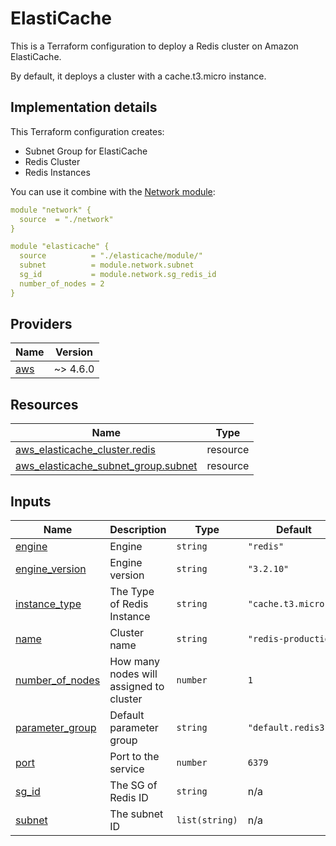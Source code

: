 # ElastiCache
This is a Terraform configuration to deploy a Redis cluster on Amazon ElastiCache.

By default, it deploys a cluster with a cache.t3.micro instance.

## Implementation details

This Terraform configuration creates:

- Subnet Group for ElastiCache
- Redis Cluster
- Redis Instances

You can use it combine with the [Network module](https://github.com/giovannirossini/terraform-aws/tree/main/network#network):

```yaml
module "network" {
  source  = "./network"
}

module "elasticache" {
  source          = "./elasticache/module/"
  subnet          = module.network.subnet
  sg_id           = module.network.sg_redis_id
  number_of_nodes = 2
}
```
<!-- BEGIN_TF_DOCS -->
## Providers

| Name | Version |
|------|---------|
| <a name="provider_aws"></a> [aws](#provider\_aws) | ~> 4.6.0 |

## Resources

| Name | Type |
|------|------|
| [aws_elasticache_cluster.redis](https://registry.terraform.io/providers/hashicorp/aws/latest/docs/resources/elasticache_cluster) | resource |
| [aws_elasticache_subnet_group.subnet](https://registry.terraform.io/providers/hashicorp/aws/latest/docs/resources/elasticache_subnet_group) | resource |

## Inputs

| Name | Description | Type | Default | Required |
|------|-------------|------|---------|:--------:|
| <a name="input_engine"></a> [engine](#input\_engine) | Engine | `string` | `"redis"` | no |
| <a name="input_engine_version"></a> [engine\_version](#input\_engine\_version) | Engine version | `string` | `"3.2.10"` | no |
| <a name="input_instance_type"></a> [instance\_type](#input\_instance\_type) | The Type of Redis Instance | `string` | `"cache.t3.micro"` | no |
| <a name="input_name"></a> [name](#input\_name) | Cluster name | `string` | `"redis-production"` | no |
| <a name="input_number_of_nodes"></a> [number\_of\_nodes](#input\_number\_of\_nodes) | How many nodes will assigned to cluster | `number` | `1` | no |
| <a name="input_parameter_group"></a> [parameter\_group](#input\_parameter\_group) | Default parameter group | `string` | `"default.redis3.2"` | no |
| <a name="input_port"></a> [port](#input\_port) | Port to the service | `number` | `6379` | no |
| <a name="input_sg_id"></a> [sg\_id](#input\_sg\_id) | The SG of Redis ID | `string` | n/a | yes |
| <a name="input_subnet"></a> [subnet](#input\_subnet) | The subnet ID | `list(string)` | n/a | yes |
<!-- END_TF_DOCS -->